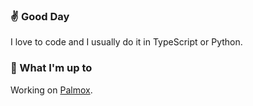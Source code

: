 ### :v: Good Day

I love to code and I usually do it in TypeScript or Python.

### :hammer: What I'm up to

Working on [Palmox](https://github.com/sudo-at-night/palmox).
